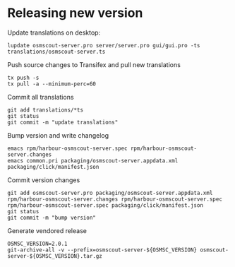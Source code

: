 # Releasing new version

Update translations on desktop:

```
lupdate osmscout-server.pro server/server.pro gui/gui.pro -ts translations/osmscout-server.ts
```

Push source changes to Transifex and pull new translations

```
tx push -s
tx pull -a --minimum-perc=60
```

Commit all translations

```
git add translations/*ts
git status
git commit -m "update translations"
```

Bump version and write changelog

```
emacs rpm/harbour-osmscout-server.spec rpm/harbour-osmscout-server.changes
emacs common.pri packaging/osmscout-server.appdata.xml packaging/click/manifest.json
```

Commit version changes
```
git add osmscout-server.pro packaging/osmscout-server.appdata.xml rpm/harbour-osmscout-server.changes rpm/harbour-osmscout-server.spec rpm/harbour-osmscout-server.spec packaging/click/manifest.json
git status
git commit -m "bump version"
```

Generate vendored release

```
OSMSC_VERSION=2.0.1
git-archive-all -v --prefix=osmscout-server-${OSMSC_VERSION} osmscout-server-${OSMSC_VERSION}.tar.gz
```